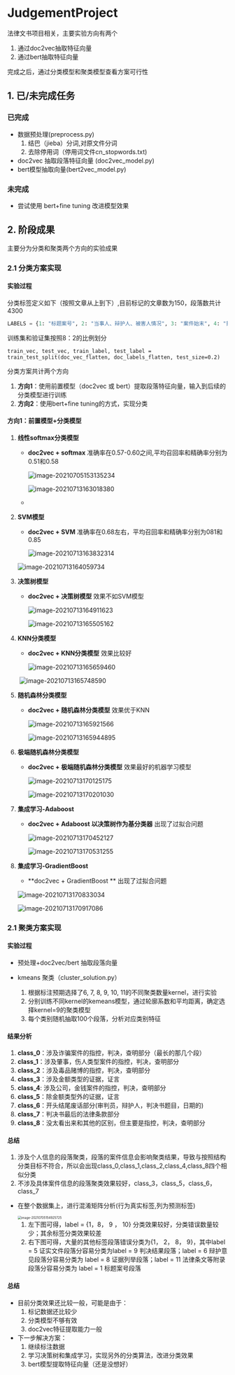 # JudgementProject

法律文书项目相关，主要实验方向有两个

1. 通过doc2vec抽取特征向量
2. 通过bert抽取特征向量

完成之后，通过分类模型和聚类模型查看方案可行性

## 1. 已/未完成任务

### 已完成

* 数据预处理(preprocess.py)
  1. 结巴（jieba）分词,对原文件分词
  2. 去除停用词（停用词文件cn_stopwords.txt)
* doc2vec 抽取段落特征向量 (doc2vec_model.py)
* bert模型抽取向量(bert2vec_model.py)

### 未完成

* 尝试使用 bert+fine tuning 改进模型效果

## 2. 阶段成果

主要分为分类和聚类两个方向的实验成果

### 2.1 分类方案实现

#### 实验过程

分类标签定义如下（按照文章从上到下）,目前标记的文章数为150，段落数共计4300

```python
LABELS = {1: "标题案号", 2: "当事人、辩护人、被害人情况", 3: "案件始末", 4: "指控", 5: "证实文件", 6: "辩护意见", 7: "事实", 8: "证据列举", 9: "判决结果", 10: "尾部", 11: "法律条文等附录"}
```

训练集和验证集按照8：2的比例划分

```
train_vec, test_vec, train_label, test_label = train_test_split(doc_vec_flatten, doc_labels_flatten, test_size=0.2)
```

分类方案共计两个方向

1. **方向1**：使用前置模型（doc2vec 或 bert）提取段落特征向量，输入到后续的分类模型进行训练
2. **方向2**：使用bert+fine tuning的方式，实现分类

#### 方向1：前置模型+分类模型

1. **线性softmax分类模型**

   * **doc2vec + softmax**  准确率在0.57-0.60之间,平均召回率和精确率分别为0.51和0.58

     ![image-20210705153135234](README.assets/image-20210705153135234.png)

     ![image-20210713163018380](README.assets/image-20210713163018380.png)

   * 

2. **SVM模型**

   * **doc2vec + SVM**   准确率在0.68左右，平均召回率和精确率分别为081和0.85

     ![image-20210713163832314](README.assets/image-20210713163832314.png)

   ![image-20210713164059734](README.assets/image-20210713164059734.png)

3. **决策树模型**

   * **doc2vec + 决策树模型**   效果不如SVM模型

     ![image-20210713164911623](README.assets/image-20210713164911623.png)
  
     ![image-20210713165505162](README.assets/image-20210713165505162.png)

4. **KNN分类模型**

   * **doc2vec + KNN分类模型** 效果比较好

     ![image-20210713165659460](README.assets/image-20210713165659460.png)
   
   ​		![image-20210713165748590](README.assets/image-20210713165748590.png)
   
5. **随机森林分类模型**

   * **doc2vec + 随机森林分类模型**  效果优于KNN

     ![image-20210713165921566](README.assets/image-20210713165921566.png)

     ![image-20210713165944895](README.assets/image-20210713165944895.png)

6. **极端随机森林分类模型**

   * **doc2vec + 极端随机森林分类模型**  效果最好的机器学习模型

     ![image-20210713170125175](README.assets/image-20210713170125175.png)

     ![image-20210713170201030](README.assets/image-20210713170201030.png)

7. **集成学习-Adaboost**

   * **doc2vec + Adaboost 以决策树作为基分类器** 出现了过拟合问题

     ![image-20210713170452127](README.assets/image-20210713170452127.png)

     ![image-20210713170531255](README.assets/image-20210713170531255.png)

8. **集成学习-GradientBoost**

   * **doc2vec + GradientBoost ** 出现了过拟合问题

   ![image-20210713170833034](README.assets/image-20210713170833034.png)

   ![image-20210713170917086](README.assets/image-20210713170917086.png)



### 2.1 聚类方案实现

#### 实验过程

- 预处理+doc2vec/bert 抽取段落向量

- kmeans 聚类（cluster_solution.py）

  1. 根据标注预期选择了6, 7, 8, 9, 10, 11的不同聚类数量kernel，进行实验
  2. 分别训练不同kernel的kemeans模型，通过轮廓系数和平均距离，确定选择kernel=9的聚类模型
  3. 每个类别随机抽取100个段落，分析对应类别特征

#### 结果分析

1. **class_0**：涉及诈骗案件的指控，判决，查明部分（最长的那几个段）
2. **class_1**：涉及肇事，伤人类型案件的指控，判决，查明部分
3. **class_2**：涉及毒品赌博的指控，判决，查明部分
4. **class_3**：涉及金额类型的证据，证言
5. **class_4**:  涉及公司，金钱案件的指控，判决，查明部分
6. **class_5**：除金额类型外的证据，证言
7. **class_6**：开头结尾废话部分(审判员，辩护人，判决书题目，日期的)
8. **class_7**：判决书最后的法律条款部分
9. **class_8**：没太看出来和其他的区别，但主要是指控，判决，查明部分

#### 总结

1. 涉及个人信息的段落聚类，段落的案件信息会影响聚类结果，导致与按照结构分类目标不符合，所以会出现class_0,class_1,class_2,class_4,class_8四个相似分类
2. 不涉及具体案件信息的段落聚类效果较好，class_3，class_5，class_6，class_7







* 在整个数据集上，进行混淆矩阵分析(行为真实标签,列为预测标签)

  <img src="README.assets/image-20210705154925725.png" alt="image-20210705154925725" style="zoom:50%;" />

  1. 左下图可得，label = {1，8， 9 ， 10} 分类效果较好，分类错误数量较少；其余标签分类效果较差
  2. 右下图可得，大量的其他标签段落错误分类为{1， 2， 8， 9}，其中label = 5  证实文件段落分容易分类为label = 9 判决结果段落；label = 6 辩护意见段落分容易分类为 label = 8 证据列举段落；label = 11 法律条文等附录段落分容易分类为 label = 1 标题案号段落

#### 总结

* 目前分类效果还比较一般，可能是由于：
  1. 标记数据还比较少
  2. 分类模型不够有效
  3. doc2vec特征提取能力一般
* 下一步解决方案：
  1. 继续标注数据
  2. 学习决策树和集成学习，实现另外的分类算法，改进分类效果
  3. bert模型提取特征向量（还是没想好）
